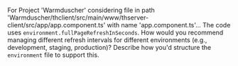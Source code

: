 For Project 'Warmduscher' considering file in path 'Warmduscher/thclient/src/main/www/thserver-client/src/app/app.component.ts' with name 'app.component.ts'...
The code uses `environment.fullPageRefreshInSeconds`. How would you recommend managing different refresh intervals for different environments (e.g., development, staging, production)? Describe how you'd structure the `environment` file to support this.